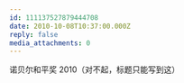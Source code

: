 ```yaml
---
id: 111137527879444708
date: 2010-10-08T10:37:00.000Z
reply: false
media_attachments: 0
---
```


诺贝尔和平奖 2010（对不起，标题只能写到这）​​​​

